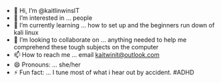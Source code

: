 - 👋 Hi, I’m @kaitlinwinsIT
- 👀 I’m interested in ... people
- 🌱 I’m currently learning ... how to set up and the beginners run down of kali linux 
- 💞️ I’m looking to collaborate on ... anything needed to help me comprehend these tough subjects on the computer 
- 📫 How to reach me ... email kaitwinit@outlook.com
- 😄 Pronouns: ... she/her
- ⚡ Fun fact: ... I tune most of what i hear out by accident. #ADHD

<!---
kaitlinwinsIT/kaitlinwinsIT is a ✨ special ✨ repository because its `README.md` (this file) appears on your GitHub profile.
You can click the Preview link to take a look at your changes.
--->
